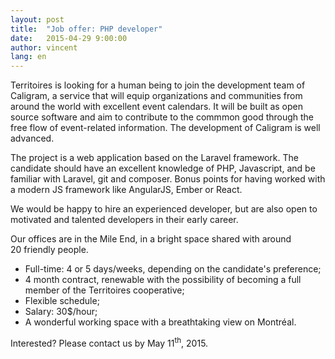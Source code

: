 ```yaml
---
layout: post
title:  "Job offer: PHP developer"
date:   2015-04-29 9:00:00
author: vincent
lang: en
---
```


Territoires is looking for a human being to join the development team of Caligram, a service that will equip organizations and communities from around the world with excellent event calendars. It will be built as open source software and aim to contribute to the commmon good through the free flow of event-related information. The development of Caligram is well advanced.

The project is a web application based on the Laravel framework. The candidate should have an excellent knowledge of PHP, Javascript, and be familiar with Laravel, git and composer. Bonus points for having worked with a modern JS framework like AngularJS, Ember or React.

We would be happy to hire an experienced developer, but are also open to motivated and talented developers in their early career.

Our offices are in the Mile End, in a bright space shared with around 20&nbsp;friendly people.

+ Full-time: 4 or 5 days/weeks, depending on the candidate's preference;
+ 4 month contract, renewable with the possibility of becoming a full member of the Territoires cooperative;
+ Flexible schedule;
+ Salary: 30$/hour;
+ A wonderful working space with a breathtaking view on Montréal.

Interested? Please contact us by May 11<sup>th</sup>, 2015.